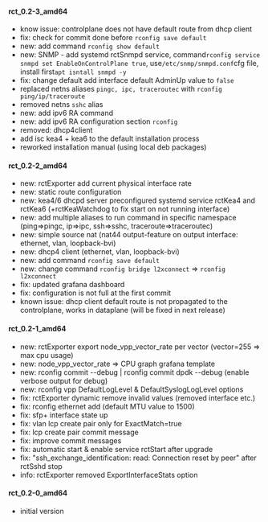 #### rct_0.2-3_amd64
- know issue: controlplane does not have default route from dhcp client
- fix: check for commit done before `rconfig save default` 
- new: add command `rconfig show default`
- new: SNMP - add systemd rctSnmpd service, command`rconfig service snmpd set EnableOnControlPlane true`, use`/etc/snmp/snmpd.conf`cfg file, install first`apt isntall snmpd -y`
- fix: change default add interface default AdminUp value to `false`
- replaced netns aliases `pingc, ipc, traceroutec` with `rconfig ping/ip/traceroute`
- removed netns `sshc` alias
- new: add ipv6 RA command
- new: add ipv6 RA configuration section `rconfig `
- removed: dhcp4client
- add isc kea4 + kea6 to the default installation process
- reworked installation manual (using local deb packages)

#### rct_0.2-2_amd64
- new: rctExporter add current physical interface rate
- new: static route configuration
- new: kea4/6 dhcpd server preconfigured systemd service rctKea4 and rctKea6 (+rctKeaWatchdog to fix start on not running interface)
- new: add multiple aliases to run command in specific namespace (ping=>pingc, ip=>ipc, ssh=>sshc, traceroute=>traceroutec)
- new: simple source nat (nat44 output-feature on output interface: ethernet, vlan, loopback-bvi)
- new: dhcp4 client (ethernet, vlan, loopback-bvi)
- new: add command `rconfig save default`
- new: change command `rconfig bridge l2xconnect` => `rconfig l2xconnect`
- fix: updated grafana dashboard 
- fix: configuration is not full at the first commit
- known issue: dhcp client default route is not propagated to the controlplane, works in dataplane (will be fixed in next release) 

#### rct_0.2-1_amd64
- new: rctExporter export node_vpp_vector_rate per vector (vector=255 => max cpu usage)
- new: node_vpp_vector_rate => CPU graph grafana template
- new: rconfig commit --debug | rconfig commit dpdk --debug (enable verbose output for debug)
- new: rconfig vpp DefaultLogLevel & DefaultSyslogLogLevel options
- fix: rctExporter dynamic remove invalid values (removed interface etc.)
- fix: rconfig ethernet add (default MTU value to 1500)
- fix: sfp+ interface state up
- fix: vlan lcp create pair only for ExactMatch=true
- fix: lcp create pair commit message
- fix: improve commit messages
- fix: automatic start & enable service rctStart after upgrade
- fix: "ssh_exchange_identification: read: Connection reset by peer" after rctSshd stop
- info: rctExporter removed ExportInterfaceStats option

#### rct_0.2-0_amd64
- initial version
